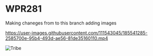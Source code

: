 # WPR281
Making chaneges from to this branch
adding images 


https://user-images.githubusercontent.com/111543045/185541285-2585700e-95b4-493d-ae56-81de35160110.mp4

![Tribe](https://user-images.githubusercontent.com/111543045/185541377-61a8f7ca-e284-4dbe-a693-455c53a000d5.png)
